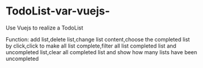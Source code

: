 # TodoList-var-vuejs-
Use Vuejs to realize a TodoList

Function:
add list,delete list,change list content,choose the completed list by click,click to make all list complete,filter all list completed list and uncompleted list,clear all completed list and show how many lists have been uncompleted
